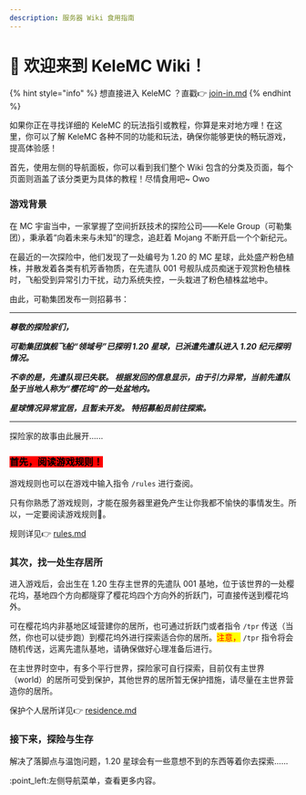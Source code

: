 ```yaml
---
description: 服务器 Wiki 食用指南
---
```


# 👋 欢迎来到 KeleMC Wiki！

{% hint style="info" %}
想直接进入 KeleMC ？直戳👉  [join-in.md](start-guiding/join-in.md "mention")&#x20;
{% endhint %}

如果你正在寻找详细的 KeleMC 的玩法指引或教程，你算是来对地方哩！在这里，你可以了解 KeleMC 各种不同的功能和玩法，确保你能够更快的畅玩游戏，提高体验感！&#x20;

首先，使用左侧的导航面板，你可以看到我们整个 Wiki 包含的分类及页面，每个页面则涵盖了该分类更为具体的教程！尽情食用吧\~ Owo

### 游戏背景

在 MC 宇宙当中，一家掌握了空间折跃技术的探险公司——Kele Group（可勒集团），秉承着“向着未来与未知”的理念，追赶着 Mojang 不断开启一个个新纪元。

在最近的一次探险中，他们发现了一处编号为 1.20 的 MC 星球，此处盛产粉色植株，并散发着各类有机芳香物质，在先遣队 001 号舰队成员痴迷于观赏粉色植株时，飞船受到异常引力干扰，动力系统失控，一头栽进了粉色植株盆地中。

由此，可勒集团发布一则招募书：

***

_**尊敬的探险家们，**_

_**可勒集团旗舰飞船“领域号”已探明 1.20 星球，已派遣先遣队进入 1.20 纪元探明情况。**_

&#x20;_**不幸的是，先遣队现已失联。 根据发回的信息显示，由于引力异常，当前先遣队坠于当地人称为“樱花坞”的一处盆地内。**_

_**星球情况异常宜居，且暂未开发。 特招募船员前往探索。**_

***

探险家的故事由此展开......

### <mark style="background-color:red;">首先，阅读游戏规则！</mark>

游戏规则也可以在游戏中输入指令 `/rules` 进行查阅。

只有你熟悉了游戏规则，才能在服务器里避免产生让你我都不愉快的事情发生。所以，一定要阅读游戏规则👀。

规则详见👉 [rules.md](start-guiding/rules.md "mention")

### 其次，找一处生存居所

进入游戏后，会出生在 1.20 生存主世界的先遣队 001 基地，位于该世界的一处樱花坞，基地四个方向都隧穿了樱花坞四个方向外的折跃门，可直接传送到樱花坞外。&#x20;

可在樱花坞内非基地区域营建你的居所，也可通过折跃门或者指令 `/tpr` 传送（当然，你也可以徒步跑）到樱花坞外进行探索适合你的居所。<mark style="color:red;">注意，</mark> `/tpr` 指令将会随机传送，远离先遣队基地，请确保做好心理准备后进行。

在主世界时空中，有多个平行世界，探险家可自行探索，目前仅有主世界（world）的居所可受到保护，其他世界的居所暂无保护措施，请尽量在主世界营造你的居所。

保护个人居所详见👉 [residence.md](basic-gameplay/residence.md "mention")

### 接下来，探险与生存

解决了落脚点与温饱问题，1.20 星球会有一些意想不到的东西等着你去探索......

:point\_left:左侧导航菜单，查看更多内容。

